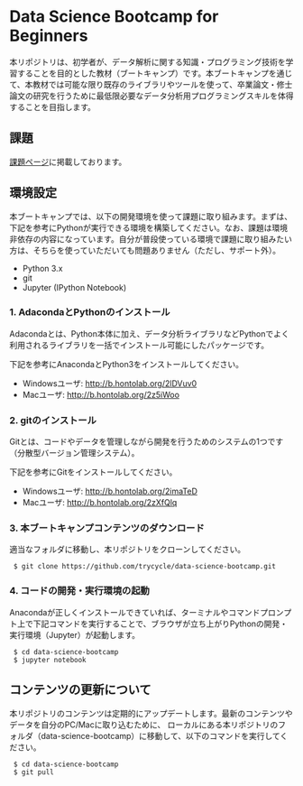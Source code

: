 # Data Science Bootcamp for Beginners
本リポジトリは、初学者が、データ解析に関する知識・プログラミング技術を学習することを目的とした教材（ブートキャンプ）です。本ブートキャンプを通じて、本教材では可能な限り既存のライブラリやツールを使って、卒業論文・修士論文の研究を行うために最低限必要なデータ分析用プログラミングスキルを体得することを目指します。

## 課題
[課題ページ](https://github.com/trycycle/data-science-bootcamp/blob/master/assignment.md)に掲載しております。

## 環境設定
本ブートキャンプでは、以下の開発環境を使って課題に取り組みます。まずは、下記を参考にPythonが実行できる環境を構築してください。なお、課題は環境非依存の内容になっています。自分が普段使っている環境で課題に取り組みたい方は、そちらを使っていただいても問題ありません（ただし、サポート外）。
* Python 3.x
* git
* Jupyter (IPython Notebook)

### 1. AdacondaとPythonのインストール
Adacondaとは、Python本体に加え、データ分析ライブラリなどPythonでよく利用されるライブラリを一括でインストール可能にしたパッケージです。

下記を参考にAnacondaとPython3をインストールしてください。
* Windowsユーザ: http://b.hontolab.org/2lDVuv0
* Macユーザ: http://b.hontolab.org/2z5iWoo

### 2. gitのインストール
Gitとは、コードやデータを管理しながら開発を行うためのシステムの1つです（分散型バージョン管理システム）。

下記を参考にGitをインストールしてください。
* Windowsユーザ: http://b.hontolab.org/2imaTeD
* Macユーザ: http://b.hontolab.org/2zXfQlq

### 3. 本ブートキャンプコンテンツのダウンロード
適当なフォルダに移動し、本リポジトリをクローンしてください。

```
 $ git clone https://github.com/trycycle/data-science-bootcamp.git
```

### 4. コードの開発・実行環境の起動
Anacondaが正しくインストールできていれば、ターミナルやコマンドプロンプト上で下記コマンドを実行することで、ブラウザが立ち上がりPythonの開発・実行環境（Jupyter）が起動します。

```
 $ cd data-science-bootcamp
 $ jupyter notebook
```


## コンテンツの更新について
本リポジトリのコンテンツは定期的にアップデートします。最新のコンテンツやデータを自分のPC/Macに取り込むために、
ローカルにある本リポジトリのフォルダ（data-science-bootcamp）に移動して、以下のコマンドを実行してください。

```
 $ cd data-science-bootcamp
 $ git pull
```
